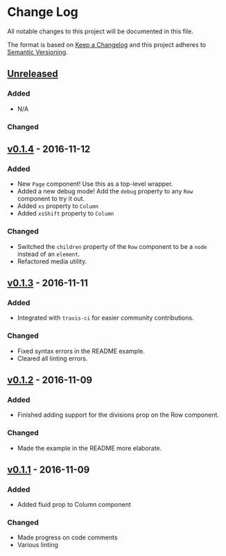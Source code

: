 # Change Log

All notable changes to this project will be documented in this file.

The format is based on [Keep a Changelog](http://keepachangelog.com/) and this project adheres to [Semantic Versioning](http://semver.org/).

## [Unreleased]

### Added

- N/A

### Changed

## [v0.1.4] - 2016-11-12

### Added

- New `Page` component! Use this as a top-level wrapper.
- Added a new debug mode! Add the `debug` property to any `Row` component to try it out.
- Added `xs` property to `Column`
- Added `xsShift` property to `Column`

### Changed

- Switched the `children` property of the `Row` component to be a `node` instead of an `element`.
- Refactored media utility.

## [v0.1.3] - 2016-11-11

### Added

- Integrated with `travis-ci` for easier community contributions.

### Changed

- Fixed syntax errors in the README example.
- Cleared all linting errors.

## [v0.1.2] - 2016-11-09

### Added

- Finished adding support for the divisions prop on the Row component.

### Changed

- Made the example in the README more elaborate.

## [v0.1.1] - 2016-11-09

### Added

- Added fluid prop to Column component

### Changed

- Made progress on code comments
- Various linting

[Unreleased]: https://github.com/JSBros/hedron/compare/v0.1.4...master
[v0.1.4]: https://github.com/JSBros/hedron/compare/v0.1.3...v0.1.4
[v0.1.3]: https://github.com/JSBros/hedron/compare/v0.1.2...v0.1.3
[v0.1.2]: https://github.com/JSBros/hedron/compare/v0.1.1...v0.1.2
[v0.1.1]: https://github.com/JSBros/hedron/compare/v0.1.0...v0.1.1


